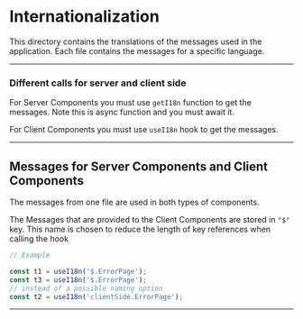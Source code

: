 # Internationalization

This directory contains the translations of the messages used in the
application. Each file contains the messages for a specific language.

---

### Different calls for server and client side

For Server Components you must use `getI18n` function to get the messages.
Note this is async function and you must await it.

For Client Components you must use `useI18n` hook to get the messages.

---

## Messages for Server Components and Client Components

The messages from one file are used in both types of components.

The Messages that are provided to the Client Components are stored in `"$"` key.
This name is chosen to reduce the length of key references when calling the hook

```ts
// Example

const t1 = useI18n('$.ErrorPage');
const t3 = useI18n('$.ErrorPage');
// instead of a possible naming option
const t2 = useI18n('clientSide.ErrorPage');
```

---
